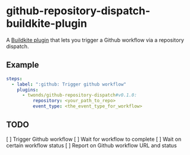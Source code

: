 # github-repository-dispatch-buildkite-plugin

A [Buildkite plugin](https://buildkite.com/docs/agent/v3/plugins) that lets you trigger a Github workflow via a repository dispatch.

## Example



```yml
steps:
  - label: ":github: Trigger github workflow"
    plugins:
      - twonds/github-repository-dispatch#v0.1.0:
          repository: <your_path_to_repo>
          event_type: <the_event_type_for_workflow>
```

## TODO

[ ] Trigger Github workflow
[ ] Wait for workflow to complete
[ ] Wait on certain workflow status
[ ] Report on Github workflow URL and status
